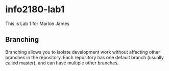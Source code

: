 # info2180-lab1

This is Lab 1 for Marlon James

## Branching

Branching allows you to isolate development work without affecting other branches in the repository. Each repository has one default branch \(usually called master\), and can have multiple other branches.
